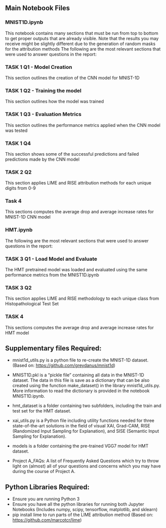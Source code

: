 
## Main Notebook Files
### MNIST1D.ipynb
This notebook contains many sections that must be run from top to bottom to get proper outputs that are already visible. Note that the results you may receive might be slightly different due to the generation of random masks for the attribution methods
The following are the most relevant sections that were used to answer questions in the report:
### TASK 1 Q1 - Model Creation
This section outlines the creation of the CNN model for MNIST-1D
### TASK 1 Q2 - Training the model
This section outlines how the model was trained
### TASK 1 Q3 - Evaluation Metrics
This section outlines the performance metrics applied when the CNN model was tested
### TASK 1 Q4
This section shows some of the successful predictions and failed predictions made by the CNN model
### TASK 2 Q2
This section applies LIME and RISE attribution methods for each unique digits from 0-9
### Task 4
This sections computes the average drop and average increase rates for MNIST-1D CNN model

### HMT.ipynb
The following are the most relevant sections that were used to answer questions in the report:
### TASK 3 Q1 - Load Model and Evaluate
The HMT pretrained model was loaded and evaluated using the same performance metrics from the MNIST1D.ipynb
### TASK 3 Q2
This section applies LIME and RISE methodology to each unique class from Histopathological Test Set
### TASK 4
This sections computes the average drop and average increase rates for HMT model

## Supplementary files Required:
- mnist1d_utils.py is a python file to re-create the MNIST-1D dataset. (Based on: https://github.com/greydanus/mnist1d)

- MNIST1D.pkl is a “pickle file” containing all data in the MNIST-1D dataset. The data in this file is save as a dictionary that can be also created using the function make_dataset() in the library mnist1d_utils.py. More information to read the dictionary is provided in the notebook MNIST1D.ipynb.
 
- hmt_dataset is a folder containing two subfolders, including the train and test set for the HMT dataset.

- xai_utils.py is a Python file including utility functions needed for three state-of-the-art solutions in the field of visual XAI, Grad-CAM, RISE (Randomized Input Sampling for Explanation), and SISE (Semantic Input Sampling for Explanation). 

- models is a folder containing the pre-trained VGG7 model for HMT dataset.

- Project A_FAQs: A list of Frequently Asked Questions which try to throw light on (almost) all of your questions and concerns which you may have during the course of Project A.

## Python Libraries Required:

- Ensure you are running Python 3
- Ensure you have all the python libraries for running both Jupyter Notebooks (Includes numpy, scipy, tensorflow, matplotlib, and sklearn)
- pip install lime to run parts of the LIME attribution method (Based on: https://github.com/marcotcr/lime)

